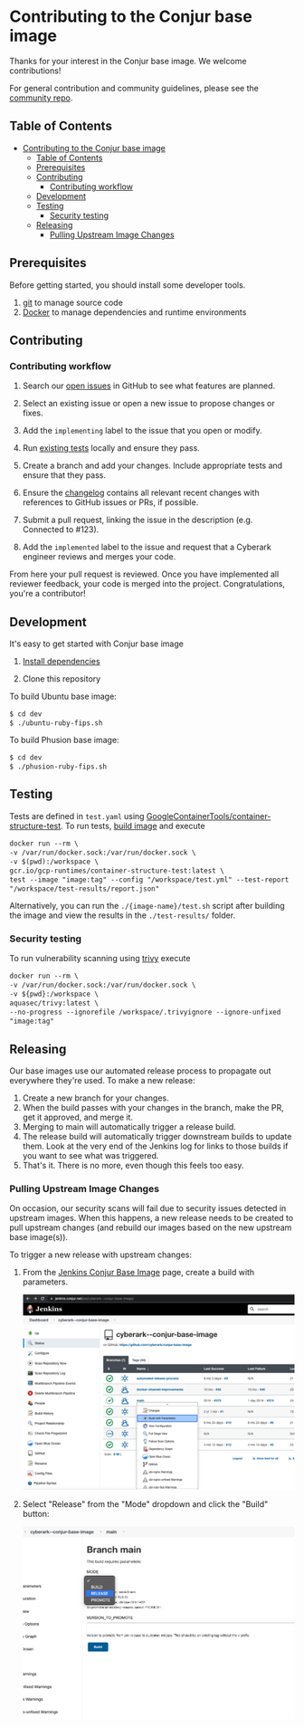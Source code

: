 # Contributing to the Conjur base image

Thanks for your interest in the Conjur base image. We welcome contributions!


For general contribution and community guidelines, please see the [community repo](https://github.com/cyberark/community).

## Table of Contents

- [Contributing to the Conjur base image](#contributing-to-the-conjur-base-image)
  - [Table of Contents](#table-of-contents)
  - [Prerequisites](#prerequisites)
  - [Contributing](#contributing)
    - [Contributing workflow](#contributing-workflow)
  - [Development](#development)
  - [Testing](#testing)
    - [Security testing](#security-testing)
  - [Releasing](#releasing)
    - [Pulling Upstream Image Changes](#pulling-upstream-image-changes)


## Prerequisites

Before getting started, you should install some developer tools.

1. [git][get-git] to manage source code
1. [Docker][get-docker] to manage dependencies and runtime environments

[get-docker]: https://docs.docker.com/engine/installation
[get-git]: https://git-scm.com/downloads

## Contributing

### Contributing workflow

1. Search our [open issues](https://github.com/cyberark/conjur-base-image/issues) in GitHub to see what features are planned.

1. Select an existing issue or open a new issue to propose changes or fixes.

1. Add the `implementing` label to the issue that you open or modify.

1. Run [existing tests](#testing) locally and ensure they pass.

1. Create a branch and add your changes. Include appropriate tests and ensure that they pass.

1. Ensure the [changelog](CHANGELOG.md) contains all relevant recent changes with references to GitHub issues or PRs, if possible.

1. Submit a pull request, linking the issue in the description (e.g. Connected to #123).

1. Add the `implemented` label to the issue and request that a Cyberark engineer reviews and merges your code.

From here your pull request is reviewed. Once you have implemented all reviewer feedback, your code is merged into the project. Congratulations, you're a contributor!

## Development

It's easy to get started with Conjur base image

1. [Install dependencies](#Prerequisites)

1. Clone this repository

To build Ubuntu base image:
   ```sh-session
   $ cd dev
   $ ./ubuntu-ruby-fips.sh
   ```
To build Phusion base image:
   ```sh-session
   $ cd dev
   $ ./phusion-ruby-fips.sh
   ```
## Testing

Tests are defined in `test.yaml` using [GoogleContainerTools/container-structure-test](https://github.com/GoogleContainerTools/container-structure-test).
To run tests, [build image](#Development) and execute

   ```sh-session
docker run --rm \
  -v /var/run/docker.sock:/var/run/docker.sock \
  -v $(pwd):/workspace \
  gcr.io/gcp-runtimes/container-structure-test:latest \
  test --image "image:tag" --config "/workspace/test.yml" --test-report "/workspace/test-results/report.json"
   ```

Alternatively, you can run the `./{image-name}/test.sh` script after building
the image and view the results in the `./test-results/` folder.

### Security testing
To run vulnerability scanning using [trivy](https://github.com/aquasecurity/trivy) execute

   ```sh-session
 docker run --rm \
   -v /var/run/docker.sock:/var/run/docker.sock \
   -v ${pwd}:/workspace \
   aquasec/trivy:latest \
   --no-progress --ignorefile /workspace/.trivyignore --ignore-unfixed "image:tag"
   ```

## Releasing

Our base images use our automated release process to propagate out everywhere
they're used. To make a new release:

1. Create a new branch for your changes.
2. When the build passes with your changes in the branch, make the PR, get it approved, and merge it.
3. Merging to main will automatically trigger a release build.
4. The release build will automatically trigger downstream builds to update them. Look at the very
   end of the Jenkins log for links to those builds if you want to see what was triggered.
5. That's it. There is no more, even though this feels too easy.

### Pulling Upstream Image Changes

On occasion, our security scans will fail due to security issues detected in upstream images. When this happens, a new release needs to be created to pull upstream changes (and rebuild our images based on the new upstream base image(s)).

To trigger a new release with upstream changes:

1. From the [Jenkins Conjur Base Image](https://jenkins.conjur.net/job/cyberark--conjur-base-image/) page, create a build with parameters.

   ![Create Build with Parameters](resources/create-build-with-parameter.png)
2. Select "Release" from the "Mode" dropdown and click the "Build" button:

   ![Trigger Release](resources/create-a-release.png)
